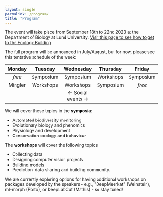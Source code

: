 ```yaml
---
layout: single
permalink: /program/
title: "Program"
---
```


The event will take place from September 18th to 22nd 2023 at the Department of Biology at Lund University. [Visit this page to see how to get to the Ecology Building](https://www.biology.lu.se/contact/visit-us)

The full program will be announced in July/August, but for now, please see this tentative schedule of the week:

|Monday  |Tuesday   |Wednesday   |Thursday  |Friday   |
|:---:|:---:|:---:|:---:|:---:|
| *free*| Symposium  | Symposium  | Workshops  | Symposium  |
| Mingler  | Workshops   |  Workshops | Symposium  | *free*  |
||| <- Social events ->|

We will cover these topics in the **symposia**:

- Automated biodiversity monitoring
- Evolutionary biology and phenomics
- Physiology and development
- Conservation ecology and behaviour

The **workshops** will cover the following topics

- Collecting data 
- Designing computer vision projects
- Building models 
- Prediction, data sharing and building community.

We are currently exploring options for having additional workshops on packages developed by the speakers - e.g., "DeepMeerkat" (Weinstein), ml-morph (Porto), or DeepLabCut (Mathis) - so stay tuned!



